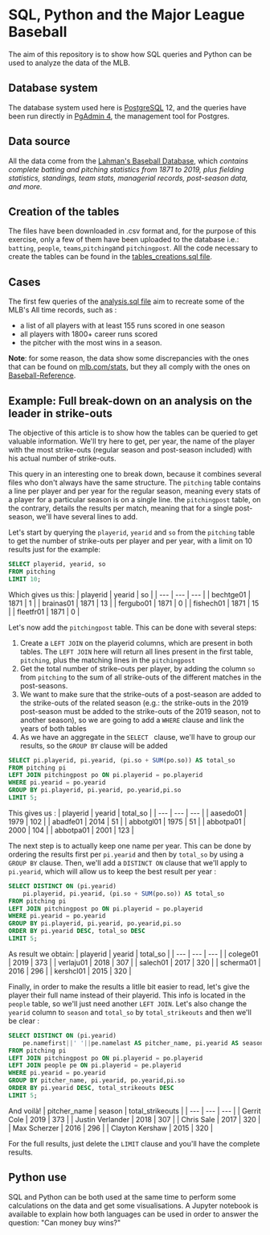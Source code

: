 # SQL, Python and the Major League Baseball
The aim of this repository is to show how SQL queries and Python can be used to analyze the data of the MLB.

## Database system
The database system used here is [PostgreSQL](https://www.postgresql.org/about/) 12, and the queries have been run directly in [PgAdmin 4](https://www.pgadmin.org/), the management tool for Postgres.

## Data source

All the data come from the [Lahman's Baseball Database](http://www.seanlahman.com/baseball-archive/statistics/), which *contains complete batting and pitching statistics from 1871 to 2019, plus fielding statistics, standings, team stats, managerial records, post-season data, and more.*

## Creation of the tables

The files have been downloaded in .csv format and, for the purpose of this exercise, only a few of them have been uploaded to the database i.e.: `batting`, `people`, `teams`,`pitching`and `pitchingpost`. All the code necessary to create the tables can be found in the [tables_creations.sql file](https://github.com/Nicotops/SQL-and-the-Major-League-Baseball/blob/master/tables_creation.sql).

## Cases

The first few queries of the [analysis.sql file](https://github.com/Nicotops/SQL-and-the-Major-League-Baseball/blob/master/analysis.sql) aim to recreate some of the MLB's All time records, such as :
- a list of all players with at least 155 runs scored in one season
- all players with 1800+ career runs scored 
- the pitcher with the most wins in a season.

**Note**: for some reason, the data show some discrepancies with the ones that can be found on [mlb.com/stats](https://www.mlb.com/stats/), but they all comply with the ones on [Baseball-Reference](https://www.baseball-reference.com/).

## Example: Full break-down on an analysis on the leader in strike-outs

The objective of this article is to show how the tables can be queried to get valuable information. We'll try here to get, per year, the name of the player with the most strike-outs (regular season and post-season included) with his actual number of strike-outs.

This query in an interesting one to break down, because it combines several files who don't always have the same structure. The ```pitching``` table contains a line per player and per year for the regular season, meaning every stats of a player for a particular season is on a single line. the ```pitchingpost``` table, on the contrary, details the results per match, meaning that for a single post-season, we'll have several lines to add. 

Let's start by querying the ```playerid```, ```yearid``` and ```so``` from the ```pitching``` table to get the number of strike-outs per player and per year, with a limit on 10 results just for the example:
```sql
SELECT playerid, yearid, so
FROM pitching
LIMIT 10;
```

Which gives us this:
|	playerid	|	yearid	|	so	|
|		---		|	---		|	---	|
|	bechtge01	|	1871	|	1	|
|	brainas01	|	1871	|	13	|
|	fergubo01	|	1871	|	0	|
|	fishech01	|	1871	|	15	|
|	fleetfr01	|	1871	|	0	|

Let's now add the ```pitchingpost``` table. This can be done with several steps:
1. Create a ```LEFT JOIN``` on the playerid columns, which are present in both tables. The ```LEFT JOIN``` here will return all lines present in the first table, ```pitching```, plus the matching lines in the ```pitchingpost```
2. Get the total number of strike-outs per player, by adding the column ```so``` from ```pitching``` to the sum of all strike-outs of the different matches in the post-seasons.
3. We want to make sure that the strike-outs of a post-season are added to the strike-outs of the related season (e.g.: the strike-outs in the 2019 post-season must be added to the strike-outs of the 2019 season, not to another season), so we are going to add a ```WHERE``` clause and link the years of both tables
4. As we have an aggregate in the ```SELECT ``` clause, we'll have to group our results, so the ```GROUP BY``` clause will be added
 

 ```sql
SELECT pi.playerid, pi.yearid, (pi.so + SUM(po.so)) AS total_so
FROM pitching pi
LEFT JOIN pitchingpost po ON pi.playerid = po.playerid
WHERE pi.yearid = po.yearid
GROUP BY pi.playerid, pi.yearid, po.yearid,pi.so
LIMIT 5;
```
This gives us :
|	playerid	|	yearid	|	total_so	|
|		---		|		---	|	---	|
|	aasedo01	|	1979	|	102	|
|	abadfe01	|	2014	|	51	|
|	abbotgl01	|	1975	|	51	|
|	abbotpa01	|	2000	|	104	|
|	abbotpa01	|	2001	|	123	|

The next step is to actually keep one name per year. This can be done by ordering the results first per ```pi.yearid``` and then by ```total_so``` by using a ```GROUP BY``` clause. Then, we'll add a ```DISTINCT ON``` clause that we'll apply to ```pi.yearid```, which will allow us to keep the best result per year :
```sql
SELECT DISTINCT ON (pi.yearid)
	pi.playerid, pi.yearid, (pi.so + SUM(po.so)) AS total_so
FROM pitching pi
LEFT JOIN pitchingpost po ON pi.playerid = po.playerid
WHERE pi.yearid = po.yearid
GROUP BY pi.playerid, pi.yearid, po.yearid,pi.so
ORDER BY pi.yearid DESC, total_so DESC
LIMIT 5;
```

As result we obtain:
|	playerid	|	yearid	|	total_so	|
|		---		|	---		| ---	|
|	colege01	|	2019	|	373	|
|	verlaju01	|	2018	|	307	|
|	salech01	|	2017	|	320	|
|	scherma01	|	2016	|	296	|
|	kershcl01	|	2015	|	320	|

Finally, in order to make the results a litlle bit easier to read, let's give the player their full name instead of their playerid. This info is located in the ```people``` table, so we'll just need another ```LEFT JOIN```. Let's also change the ```yearid``` column to ```season``` and ```total_so``` by ```total_strikeouts``` and then we'll be clear :

```sql
SELECT DISTINCT ON (pi.yearid)
	pe.namefirst||' '||pe.namelast AS pitcher_name, pi.yearid AS season, (pi.so + SUM(po.so)) AS total_strikeouts
FROM pitching pi
LEFT JOIN pitchingpost po ON pi.playerid = po.playerid
LEFT JOIN people pe ON pi.playerid = pe.playerid
WHERE pi.yearid = po.yearid
GROUP BY pitcher_name, pi.yearid, po.yearid,pi.so
ORDER BY pi.yearid DESC, total_strikeouts DESC
LIMIT 5;
```

And voilà!
|	pitcher_name	|	season	|	total_strikeouts	|
|		---			|	---		|	---	|
|	Gerrit Cole	|	2019	|	373	|
|	Justin Verlander	|	2018	|	307	|
|	Chris Sale	|	2017	|	320	|
|	Max Scherzer	|	2016	|	296	|
|	Clayton Kershaw	|	2015	|	320	|

For the full results, just delete the ```LIMIT``` clause and you'll have the complete results.

## Python use 
SQL and Python can be both used at the same time to perform some calculations on the data and get some visualisations. A Jupyter notebook is available to explain how both languages can be used in order to answer the question: "Can money buy wins?"
